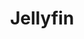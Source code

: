---
draft: false
title: Jellyfin
content:
  id: jellyfin
  name: Jellyfin
  logo: /images/development/dev-tools/jellyfin/logo.png
  website: https://jellyfin.org/
  iframe_website: /website-iframe/development/dev-tools/jellyfin
  dashboardImage: /images/development/dev-tools/jellyfin/screenshot-1.png
  short_description: Free Software Media System that puts you in control of managing and streaming your media alternative to the proprietary Emby and Plex.
  description: Jellyfin is a Free Software Media System that puts you in control of managing and streaming your media. It is an alternative to the proprietary Emby and Plex, to provide media from a dedicated server to end-user devices via multiple apps.
  features:
    - title: Movies & Shows
      description: Enjoy your entire movie collection, easy to browse and with beautiful artwork &  Watch your favorite shows, automatically sorted by season and ready to binge.
    - title: Music & Live TV & DVR
      description: Listen to music, your artists, and your playlists, at home or on the go and watch TV, and set automatic recordings to expand your library.
    - title: Books & Photos
      description: Read your books, comics, and magazines & Organize your photos, and share memories with your friends and family.
    - title: SyncPlay
      description: Sharing a movie night remotely has never been so easy.
  screenshots:
    - /images/development/dev-tools/jellyfin/screenshot-1.png
    - /images/development/dev-tools/jellyfin/screenshot-2.png
---